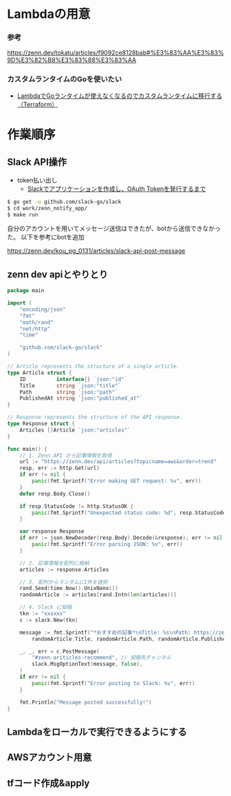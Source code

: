 # Lambdaの用意

### 参考
https://zenn.dev/tokatu/articles/f9092ce8128bab#%E3%83%AA%E3%83%9D%E3%82%B8%E3%83%88%E3%83%AA

### カスタムランタイムのGoを使いたい

- [LambdaでGoランタイムが使えなくなるのでカスタムランタイムに移行する（Terraform）](https://zenn.dev/ikarin0825/articles/30627c72d43494)

# 作業順序

## Slack API操作

- token払い出し
  - [Slackでアプリケーションを作成し、OAuth Tokenを発行するまで](https://qiita.com/kobayashi_ryo/items/a194e620b49edad27364)

```bash
$ go get -u github.com/slack-go/slack
$ cd work/zenn_notify_app/
$ make run
```

自分のアカウントを用いてメッセージ送信はできたが、botから送信できなかった。
以下を参考にbotを追加

https://zenn.dev/kou_pg_0131/articles/slack-api-post-message

## zenn dev apiとやりとり

```go
package main

import (
	"encoding/json"
	"fmt"
	"math/rand"
	"net/http"
	"time"

	"github.com/slack-go/slack"
)

// Article represents the structure of a single article.
type Article struct {
	ID          interface{} `json:"id"`
	Title       string `json:"title"`
	Path        string `json:"path"`
	PublishedAt string `json:"published_at"`
}

// Response represents the structure of the API response.
type Response struct {
	Articles []Article `json:"articles"`
}

func main() {
	// 1. Zenn API から記事情報を取得
	url := "https://zenn.dev/api/articles?topicname=aws&order=trend"
	resp, err := http.Get(url)
	if err != nil {
		panic(fmt.Sprintf("Error making GET request: %v", err))
	}
	defer resp.Body.Close()

	if resp.StatusCode != http.StatusOK {
		panic(fmt.Sprintf("Unexpected status code: %d", resp.StatusCode))
	}

	var response Response
	if err := json.NewDecoder(resp.Body).Decode(&response); err != nil {
		panic(fmt.Sprintf("Error parsing JSON: %v", err))
	}

	// 2. 記事情報を配列に格納
	articles := response.Articles

	// 3. 配列からランダムに1件を選択
	rand.Seed(time.Now().UnixNano())
	randomArticle := articles[rand.Intn(len(articles))]

	// 4. Slack に投稿
	tkn := "xxxxxx"
	c := slack.New(tkn)

	message := fmt.Sprintf("*おすすめの記事*\nTitle: %s\nPath: https://zenn.dev%s\nPublishedAt: %s",
		randomArticle.Title, randomArticle.Path, randomArticle.PublishedAt)

	_, _, err = c.PostMessage(
		"#zenn-ariticles-recommend", // 投稿先チャンネル
		slack.MsgOptionText(message, false),
	)
	if err != nil {
		panic(fmt.Sprintf("Error posting to Slack: %v", err))
	}

	fmt.Println("Message posted successfully!")
}
```


## Lambdaをローカルで実行できるようにする

## AWSアカウント用意

## tfコード作成&apply
